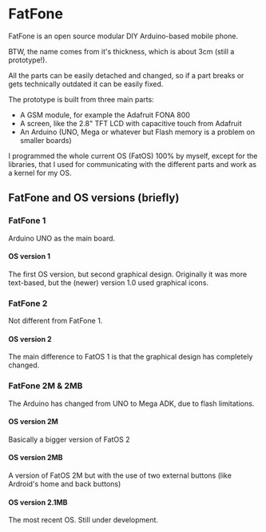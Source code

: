 # FatFone

FatFone is an open source modular DIY Arduino-based mobile phone.

BTW, the name comes from it's thickness, which is about 3cm (still a prototype!).

All the parts can be easily detached and changed, so if a part breaks or gets technically outdated it can be easily fixed.

The prototype is built from three main parts:
- A GSM module, for example the Adafruit FONA 800
- A screen, like the 2.8" TFT LCD with capacitive touch from Adafruit
- An Arduino (UNO, Mega or whatever but Flash memory is a problem on smaller boards)

I programmed the whole current OS (FatOS) 100% by myself, except for the libraries, that I used for communicating with the different parts and work as a kernel for my OS.

## FatFone and OS versions (briefly)

### FatFone 1

Arduino UNO as the main board.

#### OS version 1

The first OS version, but second graphical design. Originally it was more text-based, but the (newer) version 1.0 used graphical icons.

### FatFone 2

Not different from FatFone 1.

#### OS version 2

The main difference to FatOS 1 is that the graphical design has completely changed.

### FatFone 2M & 2MB

The Arduino has changed from UNO to Mega ADK, due to flash limitations.

#### OS version 2M

Basically a bigger version of FatOS 2

#### OS version 2MB

A version of FatOS 2M but with the use of two external buttons (like Ardroid's home and back buttons)

#### OS version 2.1MB

The most recent OS. Still under development.